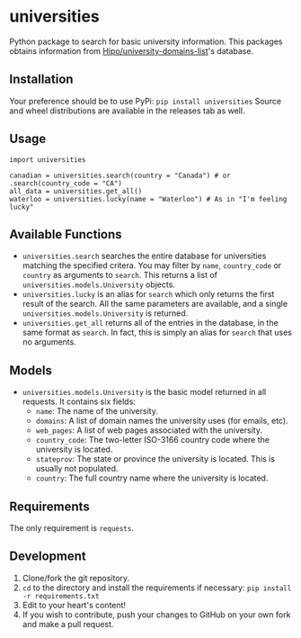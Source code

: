 # universities

Python package to search for basic university information. This packages obtains information from [Hipo/university-domains-list](https://github.com/Hipo/university-domains-list)'s database.

## Installation

Your preference should be to use PyPi: `pip install universities`
Source and wheel distributions are available in the releases tab as well.

## Usage

```
import universities

canadian = universities.search(country = "Canada") # or .search(country_code = "CA")
all_data = universities.get_all()
waterloo = universities.lucky(name = "Waterloo") # As in "I'm feeling lucky"
```

## Available Functions

 - `universities.search` searches the entire database for universities matching the specified critera. You may filter by `name`, `country_code` or `country` as arguments to `search`. This returns a list of `universities.models.University` objects.
 - `universities.lucky` is an alias for `search` which only returns the first result of the search. All the same parameters are available, and a single `universities.models.University` is returned.
 - `universities.get_all` returns all of the entries in the database, in the same format as `search`. In fact, this is simply an alias for `search` that uses no arguments.

## Models

 - `universities.models.University` is the basic model returned in all requests. It contains six fields:
   - `name`: The name of the university.
   - `domains`: A list of domain names the university uses (for emails, etc).
   - `web_pages`: A list of web pages associated with the university.
   - `country_code`: The two-letter ISO-3166 country code where the university is located.
   - `stateprov`: The state or province the university is located. This is usually not populated.
   - `country`: The full country name where the university is located.

## Requirements

The only requirement is `requests`.

## Development

1. Clone/fork the git repository.
2. `cd` to the directory and install the requirements if necessary: `pip install -r requirements.txt`
3. Edit to your heart's content!
4. If you wish to contribute, push your changes to GitHub on your own fork and make a pull request.